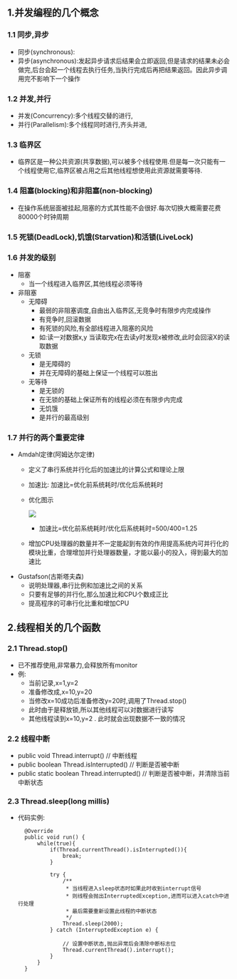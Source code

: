 ## 1.并发编程的几个概念
### 1.1 同步,异步
* 同步(synchronous):
* 异步(asynchronous):发起异步请求后结果会立即返回,但是请求的结果未必会做完,后台会起一个线程去执行任务,当执行完成后再把结果返回。因此异步调用完不影响下一个操作

### 1.2 并发,并行
* 并发(Concurrency):多个线程交替的进行,
* 并行(Parallelism):多个线程同时进行,齐头并进,

### 1.3 临界区
* 临界区是一种公共资源(共享数据),可以被多个线程使用.但是每一次只能有一个线程使用它,临界区被占用之后其他线程想使用此资源就需要等待.

### 1.4 阻塞(blocking)和非阻塞(non-blocking)
* 在操作系统层面被挂起,阻塞的方式其性能不会很好.每次切换大概需要花费80000个时钟周期

### 1.5 死锁(DeadLock),饥饿(Starvation)和活锁(LiveLock)

### 1.6 并发的级别
* 阻塞
	* 当一个线程进入临界区,其他线程必须等待
* 非阻塞
	* 无障碍
		* 最弱的非阻塞调度,自由出入临界区,无竞争时有限步内完成操作
		* 有竞争时,回滚数据
		* 有死锁的风险,有全部线程进入阻塞的风险
		* 如:读一对数据x,y 当读取完x在去读y时发现x被修改,此时会回滚X的读取数据		
	* 无锁
		* 是无障碍的
		* 并在无障碍的基础上保证一个线程可以胜出		
	* 无等待
		* 是无锁的
		* 在无锁的基础上保证所有的线程必须在有限步内完成
		* 无饥饿
		* 是并行的最高级别

### 1.7 并行的两个重要定律
* Amdahl定律(阿姆达尔定律)
	* 定义了串行系统并行化后的加速比的计算公式和理论上限
	* 加速比: 加速比=优化前系统耗时/优化后系统耗时
	* 优化图示

		![](http://i.imgur.com/mddEetL.png)
		* 加速比=优化前系统耗时/优化后系统耗时=500/400=1.25

	* 增加CPU处理器的数量并不一定能起到有效的作用提高系统内可并行化的模块比重，合理增加并行处理器数量，才能以最小的投入，得到最大的加速比
* Gustafson(古斯塔夫森)
	* 说明处理器,串行比例和加速比之间的关系
	* 只要有足够的并行化,那么加速比和CPU个数成正比
	* 提高程序的可串行化比重和增加CPU

## 2.线程相关的几个函数
### 2.1 Thread.stop()
* 已不推荐使用,非常暴力,会释放所有monitor
* 例:
	* 当前记录,x=1,y=2
	* 准备修改成,x=10,y=20
	* 当修改x=10成功后准备修改y=20时,调用了Thread.stop()
	* 此时由于是释放锁,所以其他线程可以对数据进行读写
	* 其他线程读到x=10,y=2 . 此时就会出现数据不一致的情况

### 2.2 线程中断
* public void Thread.interrupt()				// 中断线程
* public boolean Thread.isInterrupted()			// 判断是否被中断
* public static boolean Thread.interrupted()	// 判断是否被中断，并清除当前中断状态

### 2.3 Thread.sleep(long millis)
* 代码实例:

		@Override
		public void run() {
			while(true){
				if(Thread.currentThread().isInterrupted()){
					break;
				}
				
				try {
					/**
					 * 当线程进入sleep状态时如果此时收到interrupt信号
					 * 则线程会抛出InterruptedException,进而可以进入catch中进行处理
					 * 最后需要重新设置此线程的中断状态
					 */
					Thread.sleep(2000);
				} catch (InterruptedException e) {
	
					// 设置中断状态,抛出异常后会清除中断标志位
					Thread.currentThread().interrupt();
				}
			}
		}